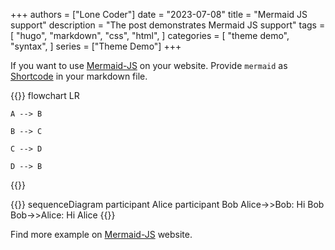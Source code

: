 +++
authors = ["Lone Coder"]
date = "2023-07-08"
title = "Mermaid JS support"
description = "The post demonstrates Mermaid JS support"
tags = [
    "hugo",
    "markdown",
    "css",
    "html",
]
categories = [
    "theme demo",
    "syntax",
]
series = ["Theme Demo"]
+++

If you want to use [Mermaid-JS](https://mermaid-js.github.io/mermaid/#/) on your website.
Provide `mermaid` as [Shortcode](https://gohugo.io/content-management/shortcodes/#readout) in your markdown file.

{{<mermaid>}}
flowchart LR

    A --> B

    B --> C

    C --> D

    D --> B

{{</mermaid>}}

{{<mermaid>}}
sequenceDiagram
participant Alice
participant Bob
Alice->>Bob: Hi Bob
Bob->>Alice: Hi Alice
{{</mermaid>}}

Find more example on [Mermaid-JS](https://mermaid-js.github.io/mermaid/#/) website.
